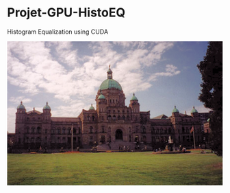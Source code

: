 # Projet-GPU-HistoEQ

Histogram Equalization using CUDA

![Alt text](outputEQGPU.png "Optional title")
